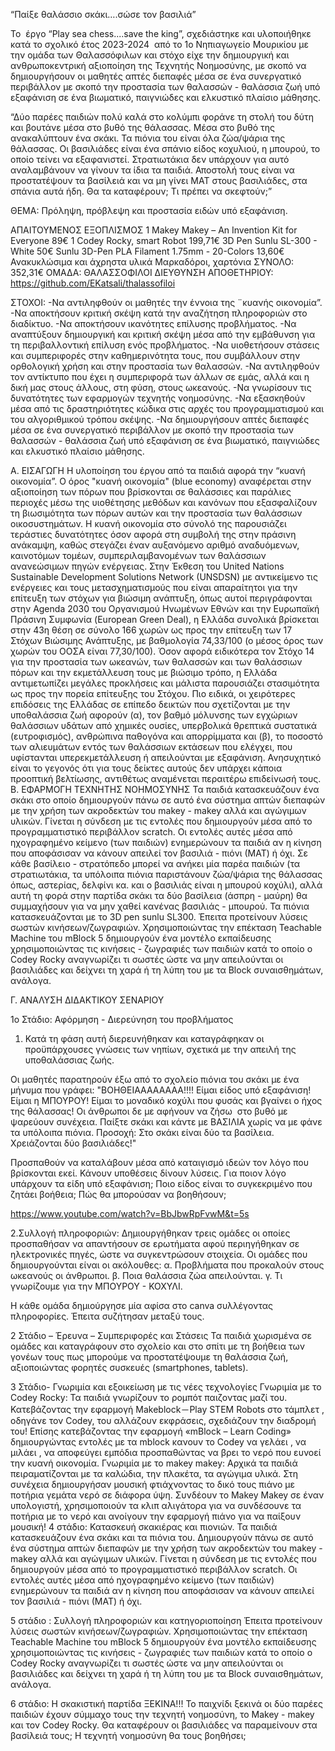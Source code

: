 “Παίξε θαλάσσιο σκάκι….σώσε τον βασιλιά”

Το  έργο “Play sea chess....save the king”, σχεδιάστηκε και υλοποιήθηκε κατά το σχολικό έτος 2023-2024  από το 1ο Νηπιαγωγείο Μουρικίου με την ομάδα των Θαλασσόφιλων και στόχο είχε την δημιουργική και ανθρωποκεντρική αξιοποίηση της Τεχνητής Νοημοσύνης, με σκοπό να δημιουργήσουν οι μαθητές απτές διεπαφές μέσα σε ένα συνεργατικό περιβάλλον με σκοπό την προστασία των θαλασσών - θαλάσσια ζωή υπό εξαφάνιση σε ένα βιωματικό, παιγνιώδες και ελκυστικό πλαίσιο μάθησης.

“Δύο παρέες παιδιών πολύ καλά στο κολύμπι φοράνε τη στολή του δύτη και βουτάνε μέσα στο βυθό της θάλασσας. Μέσα στο βυθό της ανακαλύπτουν ένα σκάκι. Τα πιόνια του είναι όλα ζώα/ψάρια της θάλασσας. Οι βασιλιάδες είναι ένα σπάνιο είδος κοχυλιού, η μπουρού, το οποίο τείνει να εξαφανιστεί. Στρατιωτάκια δεν υπάρχουν για αυτό αναλαμβάνουν να γίνουν τα ίδια τα παιδιά. Αποστολή τους είναι να προστατέψουν τα βασίλειά και να μη γίνει ΜΑΤ στους βασιλιάδες, στα σπάνια αυτά ήδη. Θα τα καταφέρουν; Τι πρέπει να σκεφτούν;”

ΘΕΜΑ: Πρόληψη, πρόβλεψη και προστασία ειδών υπό εξαφάνιση. 

ΑΠΑΙΤΟΥΜΕΝΟΣ ΕΞΟΠΛΙΣΜΟΣ
1 Makey Makey – An Invention Kit for Everyone 89€
1 Codey Rocky, smart Robot 199,71€
3D Pen Sunlu SL-300 - White 50€
Sunlu 3D-Pen PLA Filament 1.75mm - 20-Colors 13,60€
Ανακυκλώσιμα και άχρηστα υλικά
Μαρκαδόροι, χαρτόνια
ΣΥΝΟΛΟ: 352,31€
ΟΜΑΔΑ: ΘΑΛΑΣΣΟΦΙΛΟΙ
ΔΙΕΥΘΥΝΣΗ ΑΠΟΘΕΤΗΡΙΟΥ:
https://github.com/EKatsali/thalassofiloi


ΣΤΟΧΟΙ:
-Να αντιληφθούν οι μαθητές την έννοια της ¨κυανής οικονομία”.
-Να αποκτήσουν κριτική σκέψη κατά την αναζήτηση πληροφοριών στο διαδίκτυο.
-Να αποκτήσουν ικανότητες επίλυσης προβλήματος.
-Να αναπτύξουν δημιουργική και κριτική σκέψη μέσα από την εμβάθυνση για τη περιβαλλοντική επίλυση ενός προβλήματος.
-Να υιοθετήσουν στάσεις και συμπεριφορές στην καθημερινότητα τους, που συμβάλλουν στην ορθολογική χρήση και στην προστασία των θαλασσών.
-Να αντιληφθούν τον αντίκτυπο που έχει η συμπεριφορά των άλλων σε εμάς, αλλά και η δική μας στους άλλους, στη φύση, στους ωκεανούς.
-Να γνωρίσουν τις δυνατότητες των εφαρμογών τεχνητής νοημοσύνης.
-Να εξασκηθούν μέσα από τις δραστηριότητες κώδικα στις αρχές του προγραμματισμού και του αλγοριθμικού τρόπου σκέψης.
-Να δημιουργήσουν απτές διεπαφές μέσα σε ένα συνεργατικό περιβάλλον με σκοπό την προστασία των θαλασσών - θαλάσσια ζωή υπό εξαφάνιση σε ένα βιωματικό, παιγνιώδες και ελκυστικό πλαίσιο μάθησης.




Α. ΕΙΣΑΓΩΓΗ
Η υλοποίηση του έργου από τα παιδιά αφορά την “κυανή οικονομία”. Ο όρος "κυανή οικονομία" (blue economy) αναφέρεται στην αξιοποίηση των πόρων που βρίσκονται σε θαλάσσιες και παράλιες περιοχές μέσω της υιοθέτησης μεθόδων και κανόνων που εξασφαλίζουν τη βιωσιμότητα των πόρων αυτών και την προστασία των θαλάσσιων οικοσυστημάτων. Η κυανή οικονομία στο σύνολό της παρουσιάζει τεράστιες δυνατότητες όσον αφορά στη συμβολή της στην πράσινη ανάκαμψη, καθώς στεγάζει έναν αυξανόμενο αριθμό αναδυόμενων, καινοτόμων τομέων, συμπεριλαμβανομένων των θαλάσσιων ανανεώσιμων πηγών ενέργειας.
Στην Έκθεση του United Nations Sustainable Development Solutions Network (UNSDSN) με αντικείμενο τις ενέργειες και τους μετασχηματισμούς που είναι απαραίτητοι για την επίτευξη των στόχων για βιώσιμη ανάπτυξη, όπως αυτοί περιγράφονται στην Agenda 2030 του Οργανισμού Ηνωμένων Εθνών και την Ευρωπαϊκή Πράσινη Συμφωνία (European Green Deal), η Ελλάδα συνολικά βρίσκεται στην 43η θέση σε σύνολο 166 χωρών ως προς την επίτευξη των 17 Στόχων Βιώσιμης Ανάπτυξης, με βαθμολογία 74,33/100 (ο μέσος όρος των χωρών του ΟΟΣΑ είναι 77,30/100). Όσον αφορά ειδικότερα τον Στόχο 14 για την προστασία των ωκεανών, των θαλασσών και των θαλάσσιων πόρων και την εκμετάλλευση τους με βιώσιμο τρόπο, η Ελλάδα αντιμετωπίζει μεγάλες προκλήσεις και μάλιστα παρουσιάζει στασιμότητα ως προς την πορεία επίτευξης του Στόχου. Πιο ειδικά, οι χειρότερες επιδόσεις της Ελλάδας σε επίπεδο δεικτών που σχετίζονται με την υποθαλάσσια ζωή αφορούν (α), τον βαθμό μόλυνσης των εγχώριων θαλάσσιων υδάτων από χημικές ουσίες, υπερβολικά θρεπτικά συστατικά (ευτροφισμός), ανθρώπινα παθογόνα και απορρίμματα και (β), το ποσοστό των αλιευμάτων εντός των θαλάσσιων εκτάσεων που ελέγχει, που υφίστανται υπερεκμετάλλευση ή απειλούνται με εξαφάνιση. Ανησυχητικό είναι το γεγονός ότι για τους δείκτες αυτούς δεν υπάρχει κάποια προοπτική βελτίωσης, αντιθέτως αναμένεται περαιτέρω επιδείνωσή τους.
Β. ΕΦΑΡΜΟΓΗ ΤΕΧΝΗΤΗΣ ΝΟΗΜΟΣΥΝΗΣ
Τα παιδιά κατασκευάζουν ένα σκάκι στο οποίο δημιουργούν πάνω σε αυτό ένα σύστημα απτών διεπαφών με την χρήση των ακροδεκτών του makey - makey  αλλά και αγώγιμων υλικών. Γίνεται η σύνδεση με τις εντολές που δημιουργούν μέσα από το προγραμματιστικό περιβάλλον scratch. Οι εντολές αυτές μέσα από ηχογραφημένο κείμενο (των παιδιών) ενημερώνουν τα παιδιά αν η κίνηση που αποφάσισαν να κάνουν απειλεί τον βασιλιά - πιόνι (ΜΑΤ) ή όχι. Σε κάθε βασίλειο - στρατόπεδο μπορεί να ανήκει μία παρέα παιδιών (τα στρατιωτάκια, τα υπόλοιπα πιόνια παριστάνουν ζώα/ψάρια της θάλασσας όπως, αστερίας, δελφίνι κα. και ο βασιλιάς είναι η μπουρού κοχύλι), αλλά αυτή τη φορά στην παρτίδα σκάκι τα δύο βασίλεια (άσπρη - μαύρη) θα συμμαχήσουν για να μην χαθεί κανένας βασιλιάς - μπουρού. Τα πιόνια κατασκευάζονται με το 3D pen sunlu SL300.
Έπειτα προτείνουν λύσεις σωστών κινήσεων/ζωγραφιών. Χρησιμοποιώντας την επέκταση Teachable Machine του mBlock 5 δημιουργούν ένα μοντέλο εκπαίδευσης χρησιμοποιώντας τις κινήσεις - ζωγραφιές των παιδιών κατά το οποίο ο Codey Rocky αναγνωρίζει τι σωστές ώστε να μην απειλούνται οι βασιλιάδες και δείχνει τη χαρά ή τη λύπη του με τα Block συναισθημάτων, ανάλογα.


Γ. ΑΝΑΛΥΣΗ ΔΙΔΑΚΤΙΚΟΥ ΣΕΝΑΡΙΟΥ

1ο Στάδιο: Αφόρμηση - Διερεύνηση του προβλήματος
1. Κατά τη φάση αυτή διερευνήθηκαν και καταγράφηκαν οι προϋπάρχουσες γνώσεις των νηπίων, σχετικά με την απειλή της υποθαλάσσιας ζωής.

Οι μαθητές παρατηρούν έξω από το σχολείο πιόνια του σκάκι με ένα μήνυμα που γράφει: "ΒΟΗΘΕΙΑΑΑΑΑΑΑΑ!!!! Είμαι είδος υπό εξαφάνιση! Είμαι η ΜΠΟΥΡΟΥ! Είμαι το μοναδικό κοχύλι που φυσάς και βγαίνει ο ήχος της θάλασσας! Οι άνθρωποι δε με αφήνουν να ζήσω  στο βυθό με ψαρεύουν συνέχεια. Παίξτε σκάκι και κάντε με ΒΑΣΙΛΙΑ χωρίς να με φάνε τα υπόλοιπα πιόνια. Προσοχή: Στο σκάκι είναι δύο τα βασίλεια. Χρειάζονται δύο βασιλιάδες!"

Προσπαθούν να καταλάβουν μέσα από καταιγισμό ιδεών τον λόγο που βρίσκονται εκεί. Κάνουν υποθέσεις δίνουν λύσεις. Για ποιον λόγο υπάρχουν τα είδη υπό εξαφάνιση; Ποιο είδος είναι το συγκεκριμένο που ζητάει βοήθεια; Πώς θα μπορούσαν να βοηθήσουν;

https://www.youtube.com/watch?v=BbJbwRpFvwM&t=5s

2.Συλλογή πληροφοριών: Δημιουργήθηκαν τρεις ομάδες οι οποίες προσπαθήσαν να απαντήσουν σε ερωτήματα αφού περιηγήθηκαν σε ηλεκτρονικές πηγές, ώστε να συγκεντρώσουν στοιχεία. Οι ομάδες που δημιουργούνται είναι οι ακόλουθες:
α. Προβλήματα που προκαλούν στους ωκεανούς οι άνθρωποι.
β. Ποια θαλάσσια ζώα απειλούνται.
γ. Τι γνωρίζουμε για την ΜΠΟΥΡΟΥ - ΚΟΧΥΛΙ.

Η κάθε ομάδα δημιούργησε μία αφίσα στο canva συλλέγοντας πληροφορίες. Έπειτα συζήτησαν μεταξύ τους.




2 Στάδιο – Έρευνα – Συμπεριφορές και Στάσεις
Τα παιδιά χωρισμένα σε ομάδες και  καταγράφουν στο σχολείο και στο σπίτι με τη βοήθεια των γονέων τους πως μπορούμε να προστατέψουμε τη θαλάσσια ζωή, αξιοποιώντας φορητές συσκευές (smartphones, tablets).


3 Στάδιο- Γνωριμία και εξοικείωση με τις νέες τεχνολογίες
Γνωριμία με το Codey Rocky: Τα παιδιά γνωρίζουν το ρομπότ παιζοντας μαζί του. Κατεβάζοντας την εφαρμογή  Makeblock－Play STEM Robots στο τάμπλετ , οδηγάνε τον Codey, του αλλάζουν εκφράσεις, σχεδιάζουν την διαδρομή του!
Επίσης κατεβάζοντας την εφαρμογή  «mBlock – Learn Coding»  δημιουργώντας εντολές με τα mblock κανουν το Codey να γελάει , να μιλάει , να αποφεύγει εμπόδια προσπαθώντας να βρει το νερό που ευνοεί την κυανή οικονομία. 
Γνωριμία με το makey makey:  Αρχικά τα παιδιά πειραματίζονται  με τα  καλώδια, την πλακέτα, τα αγώγιμα υλικά. Στη συνέχεια δημιουργήσαν  μουσική  φτιάχνοντας  το δικό τους  πιάνο με ποτήρια γεμάτα  νερό σε διάφορα ύψη. Συνδέουν το Makey Makey σε έναν υπολογιστή, χρησιμοποιούν τα κλιπ αλιγάτορα για να συνδέσουνε  τα ποτήρια με το νερό και  ανοίγουν την εφαρμογή πιάνο για να παίξουν μουσική!
4 στάδιο: Κατασκευή σκακιέρας και πιονιών. 
Τα παιδιά κατασκευάζουν ένα σκάκι και τα πιόνια του. Δημιουργούν πάνω σε αυτό ένα σύστημα απτών διεπαφών με την χρήση των ακροδεκτών του makey - makey  αλλά και αγώγιμων υλικών. Γίνεται η σύνδεση με τις εντολές που δημιουργούν μέσα από το προγραμματιστικό περιβάλλον scratch. Οι εντολές αυτές μέσα από ηχογραφημένο κείμενο (των παιδιών) ενημερώνουν τα παιδιά αν η κίνηση που αποφάσισαν να κάνουν απειλεί τον βασιλιά - πιόνι (ΜΑΤ) ή όχι. 


5 στάδιο : Συλλογή πληροφοριών και κατηγοριοποίηση
Έπειτα προτείνουν λύσεις σωστών κινήσεων/ζωγραφιών. Χρησιμοποιώντας την επέκταση Teachable Machine του mBlock 5 δημιουργούν ένα μοντέλο εκπαίδευσης χρησιμοποιώντας τις κινήσεις - ζωγραφιές των παιδιών κατά το οποίο ο Codey Rocky αναγνωρίζει τι σωστές ώστε να μην απειλούνται οι βασιλιάδες και δείχνει τη χαρά ή τη λύπη του με τα Block συναισθημάτων, ανάλογα.


6 στάδιο: Η σκακιστική παρτίδα ΞΕΚΙΝΑ!!!
Το παιχνίδι ξεκινά οι δύο παρέες παιδιών έχουν σύμμαχο τους την τεχνητή νοημοσύνη, το Makey - makey και τον Codey Rocky. Θα καταφέρουν οι βασιλιάδες να παραμείνουν στα βασίλειά τους; Η τεχνητή νοημοσύνη θα τους βοηθήσει; 















